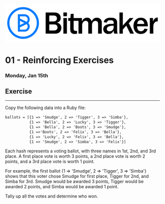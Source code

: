 ![Bitmaker](https://github.com/johncarlolopez/bitmaker-reference/blob/master/bitmakerlogo.svg)
# 01 - Reinforcing Exercises
### Monday, Jan 15th

## Exercise
___
Copy the following data into a Ruby file:
```
ballots = [{1 => 'Smudge', 2 => 'Tigger', 3 => 'Simba'},
           {1 => 'Bella', 2 => 'Lucky', 3 => 'Tigger'},
           {1 => 'Bella', 2 => 'Boots', 3 => 'Smudge'},
           {1 =>'Boots', 2 => 'Felix', 3 => 'Bella'},
           {1 => 'Lucky', 2 => 'Felix', 3 => 'Bella'},
           {1 => 'Smudge', 2 => 'Simba', 3 => 'Felix'}]
```
Each hash represents a voting ballot, with three names in 1st, 2nd, and 3rd place. A first place vote is worth 3 points, a 2nd place vote is worth 2 points, and a 3rd place vote is worth 1 point.  

For example, the first ballot {1 => 'Smudge', 2 => 'Tigger', 3 => 'Simba'} shows that this voter chose Smudge for first place, Tigger for 2nd, and Simba for 3rd. Smudge would be awarded 3 points, Tigger would be awarded 2 points, and Simba would be awarded 1 point.

Tally up all the votes and determine who won.
